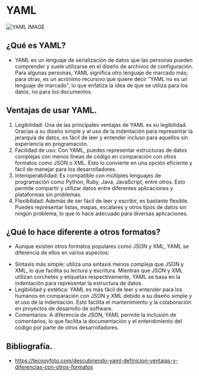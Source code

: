 # YAML

![YAML IMAGE]([https://assets.digitalocean.com/articles/alligator/boo.svg](https://external-content.duckduckgo.com/iu/?u=https%3A%2F%2Fhandwiki.org%2Fwiki%2Fimages%2Fthumb%2F5%2F5a%2FOfficial_YAML_Logo.svg%2F512px-Official_YAML_Logo.svg.png%3F20221007064509&f=1&nofb=1&ipt=47875a7124c5817aff77ea15cca494d8c00e18a391b9946e0cb6513ec7fdf319&ipo=images) "YAML")

## ¿Qué es YAML?

-  YAML es un lenguaje de serialización de datos que las personas pueden comprender y suele utilizarse en el diseño de archivos de configuración. Para algunas personas,
   YAML significa otro lenguaje de marcado más; para otras, es un acrónimo recursivo que quiere decir "YAML no es un lenguaje de marcado", lo que enfatiza la idea de que
   se utiliza para los datos, no para los documentos. 

## Ventajas de usar YAML.

1.  Legibilidad: Una de las principales ventajas de YAML es su legibilidad. Gracias a su diseño simple y al uso de la indentación para representar la jerarquía de datos, es fácil de leer y entender incluso para aquellos sin experiencia en programación.
2.  Facilidad de uso: Con YAML, puedes representar estructuras de datos complejas con menos líneas de código en comparación con otros formatos como JSON o XML. Esto lo convierte en una opción eficiente y fácil de manejar para los desarrolladores.
3.  Interoperabilidad: Es compatible con múltiples lenguajes de programación como Python, Ruby, Java, JavaScript, entre otros. Esto permite compartir y utilizar datos entre diferentes aplicaciones y plataformas sin problemas.
4.  Flexibilidad: Además de ser fácil de leer y escribir, es bastante flexible. Puedes representar listas, mapas, escalares y otros tipos de datos sin ningún problema, lo que lo hace adecuado para diversas aplicaciones.

## ¿Qué lo hace diferente a otros formatos?

- Aunque existen otros formatos populares como JSON y XML, YAML se diferencia de ellos en varios aspectos:

* Sintaxis más simple: utiliza una sintaxis menos compleja que JSON y XML, lo que facilita su lectura y escritura. Mientras que JSON y XML utilizan corchetes y etiquetas respectivamente, YAML se basa en la indentación para representar la estructura de datos.
* Legibilidad y estética: YAML es más fácil de leer y entender para los humanos en comparación con JSON y XML debido a su diseño simple y el uso de la indentación. Esto facilita el mantenimiento y la colaboración en proyectos de desarrollo de software.
* Comentarios: A diferencia de JSON, YAML permite la inclusión de comentarios, lo que facilita la documentación y el entendimiento del código por parte de otros desarrolladores.

## Bibliografía.

- https://tecnoyfoto.com/descubriendo-yaml-definicion-ventajas-y-diferencias-con-otros-formatos
